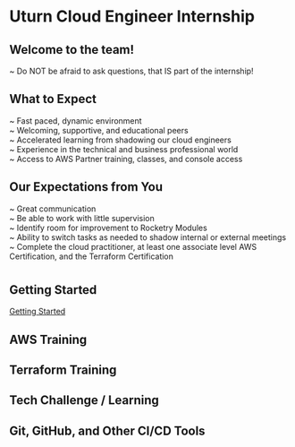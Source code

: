 # Uturn Cloud Engineer Internship
## Welcome to the team!
~ Do NOT be afraid to ask questions, that IS part of the internship!
## What to Expect
~ Fast paced, dynamic environment \
~ Welcoming, supportive, and educational peers \
~ Accelerated learning from shadowing our cloud engineers \
~ Experience in the technical and business professional world \
~ Access to AWS Partner training, classes, and console access
## Our Expectations from You
~ Great communication \
~ Be able to work with little supervision \
~ Identify room for improvement to Rocketry Modules \
~ Ability to switch tasks as needed to shadow internal or external meetings \
~ Complete the cloud practitioner, at least one associate level AWS Certification, and the Terraform Certification
#
## Getting Started
[Getting Started](Getting%20Started)
## AWS Training
## Terraform Training
## Tech Challenge / Learning
## Git, GitHub, and Other CI/CD Tools
